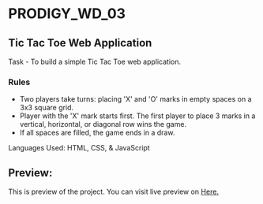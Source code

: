 # PRODIGY_WD_03
## Tic Tac Toe Web Application


<p> Task - To build a simple Tic Tac Toe web application.</p>

### Rules

- Two players take turns: placing 'X' and 'O' marks in empty spaces on a 3x3 square grid.
- Player with the 'X' mark starts first. The first player to place 3 marks in a vertical, horizontal, or diagonal row wins the game.
- If all spaces are filled, the game ends in a draw.


<p> Languages Used: HTML, CSS, & JavaScript </p>
<h2>Preview: </h2>
<p>This is preview of the project. You can visit live preview on <a href="https://github.com/Nasrulhasansk/PRODIGY_WD_03" target="_blank"> Here. </a></p>



